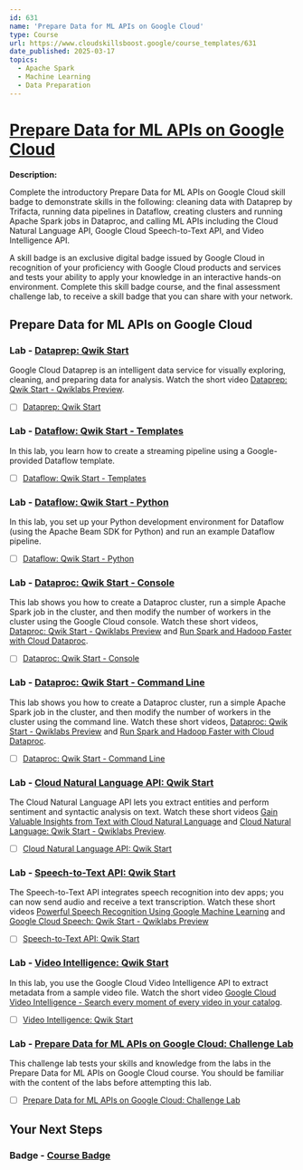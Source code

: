 ```yaml
---
id: 631
name: 'Prepare Data for ML APIs on Google Cloud'
type: Course
url: https://www.cloudskillsboost.google/course_templates/631
date_published: 2025-03-17
topics:
  - Apache Spark
  - Machine Learning
  - Data Preparation
---
```


# [Prepare Data for ML APIs on Google Cloud](https://www.cloudskillsboost.google/course_templates/631)

**Description:**

Complete the introductory Prepare Data for ML APIs on Google Cloud skill badge to demonstrate skills in the following: cleaning data with Dataprep by Trifacta, running data pipelines in Dataflow, creating clusters and running Apache Spark jobs in Dataproc, and calling ML APIs including the Cloud Natural Language API, Google Cloud Speech-to-Text API, and Video Intelligence API.

A skill badge is an exclusive digital badge issued by Google Cloud in recognition of your proficiency with Google Cloud products and services and tests your ability to apply your knowledge in an interactive hands-on environment. Complete this skill badge course, and the final assessment challenge lab, to receive a skill badge that you can share with your network.

## Prepare Data for ML APIs on Google Cloud

### Lab - [Dataprep: Qwik Start](https://www.cloudskillsboost.google/course_templates/631/labs/526863)

Google Cloud Dataprep is an intelligent data service for visually exploring, cleaning, and preparing data for analysis. Watch the short video <A HREF="https://youtu.be/K3K9X9VaThE">Dataprep: Qwik Start - Qwiklabs Preview</A>.

* [ ] [Dataprep: Qwik Start](../labs/Dataprep-Qwik-Start.md)

### Lab - [Dataflow: Qwik Start - Templates](https://www.cloudskillsboost.google/course_templates/631/labs/526864)

In this lab, you learn how to create a streaming pipeline using a Google-provided Dataflow template.

* [ ] [Dataflow: Qwik Start - Templates](../labs/Dataflow-Qwik-Start-Templates.md)

### Lab - [Dataflow: Qwik Start - Python](https://www.cloudskillsboost.google/course_templates/631/labs/526865)

In this lab, you set up your Python development environment for Dataflow (using the Apache Beam SDK for Python) and run an example Dataflow pipeline.

* [ ] [Dataflow: Qwik Start - Python](../labs/Dataflow-Qwik-Start-Python.md)

### Lab - [Dataproc: Qwik Start - Console](https://www.cloudskillsboost.google/course_templates/631/labs/526866)

This lab shows you how to create a Dataproc cluster, run a simple Apache Spark job in the cluster, and then modify the number of workers in the cluster using the Google Cloud console. Watch these short videos, <A HREF="https://youtu.be/h1LvACJWjKc">Dataproc: Qwik Start - Qwiklabs Preview</A> and <A HREF="https://youtu.be/UOX9G6ArJRc">Run Spark and Hadoop Faster with Cloud Dataproc</A>.

* [ ] [Dataproc: Qwik Start - Console](../labs/Dataproc-Qwik-Start-Console.md)

### Lab - [Dataproc: Qwik Start - Command Line](https://www.cloudskillsboost.google/course_templates/631/labs/526867)

This lab shows you how to create a Dataproc cluster, run a simple Apache Spark job in the cluster, and then modify the number of workers in the cluster using the command line. Watch these short videos, <A HREF="https://youtu.be/h1LvACJWjKc">Dataproc: Qwik Start - Qwiklabs Preview</A> and <A HREF="https://youtu.be/UOX9G6ArJRc">Run Spark and Hadoop Faster with Cloud Dataproc</A>.

* [ ] [Dataproc: Qwik Start - Command Line](../labs/Dataproc-Qwik-Start-Command-Line.md)

### Lab - [Cloud Natural Language API: Qwik Start](https://www.cloudskillsboost.google/course_templates/631/labs/526868)

The Cloud Natural Language API lets you extract entities and perform sentiment and syntactic analysis on text. Watch these short videos <A HREF="https://youtu.be/3iOtK0sRNMI">Gain Valuable Insights from Text with Cloud Natural Language</A> and <A HREF="https://youtu.be/Bl96IyJqKQQ">Cloud Natural Language: Qwik Start - Qwiklabs Preview</A>.

* [ ] [Cloud Natural Language API: Qwik Start](../labs/Cloud-Natural-Language-API-Qwik-Start.md)

### Lab - [Speech-to-Text API: Qwik Start](https://www.cloudskillsboost.google/course_templates/631/labs/526869)

The Speech-to-Text API integrates speech recognition into dev apps; you can now send audio and receive a text transcription. Watch these short videos <A HREF="https://youtu.be/k9xLdXNriEo"> Powerful Speech Recognition Using Google Machine Learning</A> and <A HREF="https://youtu.be/7_f7XKbUjK4"> Google Cloud Speech: Qwik Start - Qwiklabs Preview</A>

* [ ] [Speech-to-Text API: Qwik Start](../labs/Speech-to-Text-API-Qwik-Start.md)

### Lab - [Video Intelligence: Qwik Start](https://www.cloudskillsboost.google/course_templates/631/labs/526870)

In this lab, you use the Google Cloud Video Intelligence API to extract metadata from a sample video file. Watch the short video <a HREF="https://youtu.be/Z2eOfK2rzbs">Google Cloud Video Intelligence - Search every moment of every video in your catalog</a>.

* [ ] [Video Intelligence: Qwik Start](../labs/Video-Intelligence-Qwik-Start.md)

### Lab - [Prepare Data for ML APIs on Google Cloud: Challenge Lab](https://www.cloudskillsboost.google/course_templates/631/labs/526871)

This challenge lab tests your skills and knowledge from the labs in the Prepare Data for ML APIs on Google Cloud course.  You should be familiar with the content of the labs before attempting this lab.

* [ ] [Prepare Data for ML APIs on Google Cloud: Challenge Lab](../labs/Prepare-Data-for-ML-APIs-on-Google-Cloud-Challenge-Lab.md)

## Your Next Steps

### Badge - [Course Badge](https://www.cloudskillsboost.google)
